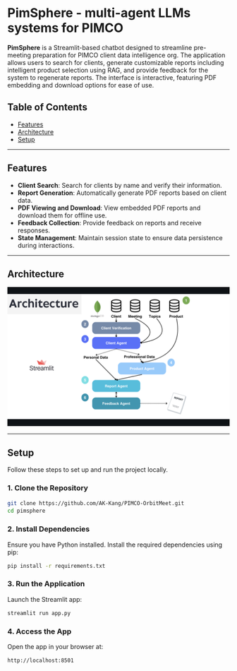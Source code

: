 # PimSphere - multi-agent LLMs systems for PIMCO

**PimSphere** is a Streamlit-based chatbot designed to streamline pre-meeting preparation for PIMCO client data intelligence org. The application allows users to search for clients, generate customizable reports including intelligent product selection using RAG, and provide feedback for the system to regenerate reports. The interface is interactive, featuring PDF embedding and download options for ease of use.

## Table of Contents

- [Features](#features)
- [Architecture](#architecture)
- [Setup](#setup)

---

## Features

- **Client Search**: Search for clients by name and verify their information.
- **Report Generation**: Automatically generate PDF reports based on client data.
- **PDF Viewing and Download**: View embedded PDF reports and download them for offline use.
- **Feedback Collection**: Provide feedback on reports and receive responses.
- **State Management**: Maintain session state to ensure data persistence during interactions.

---

## Architecture

![Screenshot](architecture_image.png)

---

## Setup

Follow these steps to set up and run the project locally.

### 1. Clone the Repository

```bash
git clone https://github.com/AK-Kang/PIMCO-OrbitMeet.git
cd pimsphere
```

### 2. Install Dependencies
Ensure you have Python installed. Install the required dependencies using pip:

```bash
pip install -r requirements.txt
```

### 3. Run the Application
Launch the Streamlit app:

```bash
streamlit run app.py
```

### 4. Access the App
Open the app in your browser at:

```bash
http://localhost:8501
```

